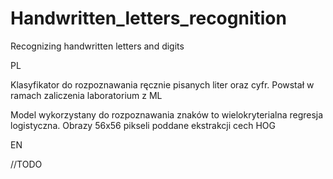 # Handwritten_letters_recognition
Recognizing handwritten letters and digits

PL

Klasyfikator do rozpoznawania ręcznie pisanych liter oraz cyfr. Powstał w ramach zaliczenia laboratorium z ML

Model wykorzystany do rozpoznawania znaków to wielokryterialna regresja logistyczna. Obrazy 56x56 pikseli poddane ekstrakcji cech HOG

EN

//TODO

